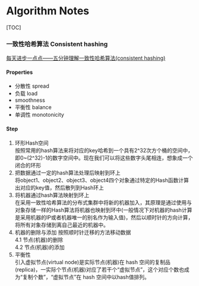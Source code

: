 # Algorithm Notes
[TOC]


###  一致性哈希算法 Consistent hashing
[每天进步一点点——五分钟理解一致性哈希算法(consistent hashing)](http://blog.csdn.net/cywosp/article/details/23397179)
#### Properties

* 分散性 spread
* 负载 load
* smoothness
* 平衡性 balance 
* 单调性 monotonicity

#### Step
1. 环形Hash空间   
	按照常用的hash算法来将对应的key哈希到一个具有2^32次方个桶的空间中，即0~(2^32)-1的数字空间中。现在我们可以将这些数字头尾相连，想象成一个闭合的环形  
2. 把数据通过一定的hash算法处理后映射到环上  
	将object1、object2、object3、object4四个对象通过特定的Hash函数计算出对应的key值，然后散列到Hash环上
3. 将机器通过hash算法映射到环上  
	在采用一致性哈希算法的分布式集群中将新的机器加入，其原理是通过使用与对象存储一样的Hash算法将机器也映射到环中(一般情况下对机器的hash计算是采用机器的IP或者机器唯一的别名作为输入值)，然后以顺时针的方向计算，将所有对象存储到离自己最近的机器中。
4. 机器的删除与添加  按照顺时针迁移的方法移动数据  
 4.1 节点(机器)的删除  
 4.2 节点(机器)的添加  
5. 平衡性  
	引入虚拟节点(virtual node)是实际节点(机器)在 hash 空间的复制品(replica)，一实际个节点(机器)对应了若干个“虚拟节点”，这个对应个数也成为“复制个数”，“虚拟节点”在 hash 空间中以hash值排列。